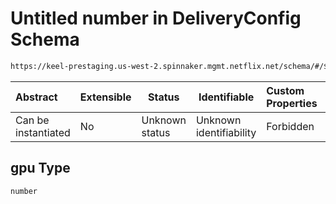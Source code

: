 # Untitled number in DeliveryConfig Schema

```txt
https://keel-prestaging.us-west-2.spinnaker.mgmt.netflix.net/schema/#/$defs/ResourcesSpec/properties/gpu
```




| Abstract            | Extensible | Status         | Identifiable            | Custom Properties | Additional Properties | Access Restrictions | Defined In                                                    |
| :------------------ | ---------- | -------------- | ----------------------- | :---------------- | --------------------- | ------------------- | ------------------------------------------------------------- |
| Can be instantiated | No         | Unknown status | Unknown identifiability | Forbidden         | Allowed               | none                | [keel.schema.json\*](keel.schema.json "open original schema") |

## gpu Type

`number`
